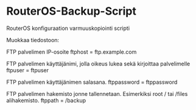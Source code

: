 # RouterOS-Backup-Script
RouterOS konfiguraation varmuuskopiointi scripti

Muokkaa tiedostoon:

FTP palvelimen IP-osoite
  ftphost = ftp.example.com

FTP palvelimen käyttäjänimi, jolla oikeus lukea sekä kirjoittaa palvelimelle
  ftpuser = ftpuser

FTP palvelimen käyttäjänimen salasana.
  ftppassword = ftppassword

 FTP palvelimen hakemisto jonne tallennetaan. Esimerkiksi root / tai /files alihakemisto.
  ftppath = /backup
